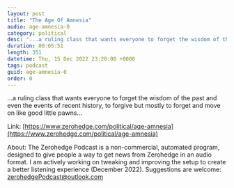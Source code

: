 ```yaml
---
layout: post
title: "The Age Of Amnesia"
audio: age-amnesia-0
category: political
desc: "...a ruling class that wants everyone to forget the wisdom of the past and even the events of recent history, to forgive but mostly to forget and move on like good little pawns..."
duration: 00:05:51
length: 351
datetime: Thu, 15 Dec 2022 23:20:00 +0000
tags: podcast
guid: age-amnesia-0
order: 0
---
```

...a ruling class that wants everyone to forget the wisdom of the past and even the events of recent history, to forgive but mostly to forget and move on like good little pawns...

Link: [https://www.zerohedge.com/political/age-amnesia](https://www.zerohedge.com/political/age-amnesia)

About: The Zerohedge Podcast is a non-commercial, automated program, designed to give people a way to get news from Zerohedge in an audio format.  I am actively working on tweaking and improving the setup to create a better listening experience (December 2022).  Suggestions are welcome: [zerohedgePodcast@outlook.com](mailto:zerohedgePodcast@outlook.com)